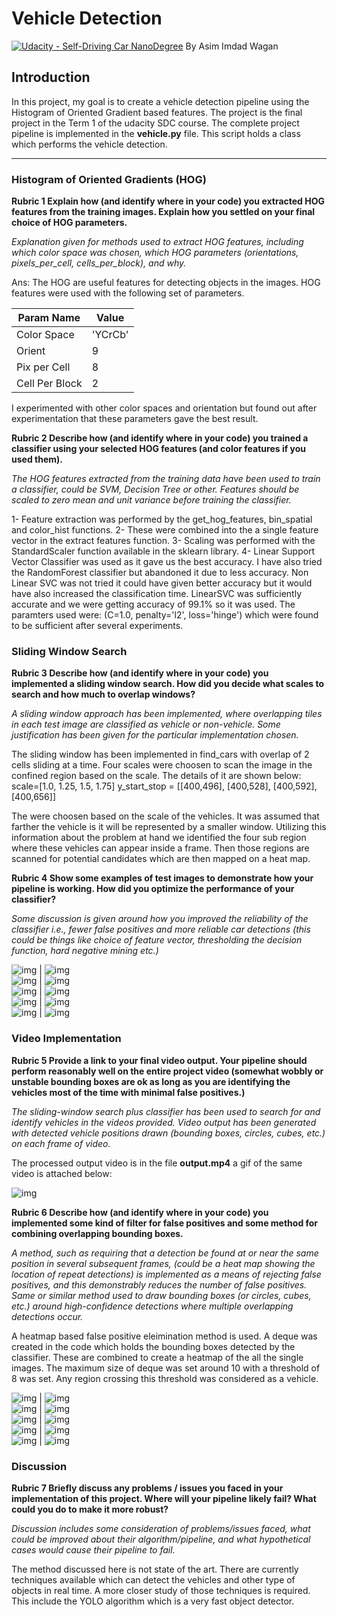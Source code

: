 # Vehicle Detection
[![Udacity - Self-Driving Car NanoDegree](https://s3.amazonaws.com/udacity-sdc/github/shield-carnd.svg)](http://www.udacity.com/drive)
By Asim Imdad Wagan


## Introduction
In this project, my goal is to create a vehicle detection pipeline using the Histogram of Oriented Gradient based features.
The project is the final project in the Term 1 of the udacity SDC course. 
The complete project pipeline is implemented in the **vehicle.py** file. This script holds a class which performs the 
vehicle detection.

---
### Histogram of Oriented Gradients (HOG)

**Rubric 1 Explain how (and identify where in your code) you extracted HOG features from the training images.
 Explain how you settled on your final choice of HOG parameters.**
 
*Explanation given for methods used to extract HOG features, including which color space was chosen, 
 which HOG parameters (orientations, pixels_per_cell, cells_per_block), and why.*
 
Ans: The HOG are useful features for detecting objects in the images. HOG features were used with the following 
set of parameters.
 
| Param Name     | Value   |
|----------------|---------|
| Color Space    | 'YCrCb' |
| Orient         | 9       |
| Pix per Cell   | 8       |
| Cell Per Block | 2       |
 
 I experimented with other color spaces and orientation but found out after 
 experimentation that these parameters gave the best result.
 
**Rubric 2 Describe how (and identify where in your code) you trained a classifier using your selected 
 HOG features (and color features if you used them).**

*The HOG features extracted from the training data have been used to train a classifier, could be SVM, 
Decision Tree or other. Features should be scaled to zero mean and unit variance before training the classifier.*

1- Feature extraction was performed by the get_hog_features, bin_spatial and color_hist functions.
2- These were combined into the a single feature vector in the extract features function.
3- Scaling was performed with the StandardScaler function available in the sklearn library.
4- Linear Support Vector Classifier was used as it gave us the best accuracy. I have also tried
the RandomForest classifier but abandoned it due to less accuracy. Non Linear SVC was not tried
it could have given better accuracy but it would have also increased the classification time. 
LinearSVC was sufficiently accurate and we were getting accuracy of 99.1% so it was used.
The paramters used were: (C=1.0,  penalty='l2', loss='hinge') which were found to be sufficient after several experiments.


### Sliding Window Search


**Rubric 3 Describe how (and identify where in your code) you implemented a sliding window search. How did 
you decide what scales to search and how much to overlap windows?**

*A sliding window approach has been implemented, where overlapping tiles in each test image are classified as 
vehicle or non-vehicle. Some justification has been given for the particular implementation chosen.*

The sliding window has been implemented in find_cars with overlap of  2 cells sliding at a time. 
Four scales were choosen to scan the image in the confined region based on the scale. The details of it are shown
below:
    scale=[1.0, 1.25, 1.5, 1.75]
    y_start_stop = [[400,496], [400,528], [400,592], [400,656]]

The were choosen based on the scale of the vehicles. It was assumed that farther the vehicle is it will be represented by
a smaller window. Utilizing this information about the problem at hand we identified the four sub region where these vehicles
can appear inside a frame. Then those regions are scanned for potential candidates which are then mapped on a heat map.



**Rubric 4 Show some examples of test images to demonstrate how your pipeline is working. 
How did you optimize the performance of your classifier?**

*Some discussion is given around how you improved the reliability of the classifier i.e., 
fewer false positives and more reliable car detections (this could be things like choice of feature vector, 
thresholding the decision function, hard negative mining etc.)*

![img](./output_images/draw_test1.jpg) | ![img](./output_images/heat_test1.jpg)  
![img](./output_images/draw_test2.jpg) | ![img](./output_images/heat_test2.jpg)  
![img](./output_images/draw_test3.jpg) | ![img](./output_images/heat_test3.jpg)  
![img](./output_images/draw_test4.jpg) | ![img](./output_images/heat_test4.jpg)  
![img](./output_images/draw_test5.jpg) | ![img](./output_images/heat_test5.jpg)  



### Video Implementation

**Rubric 5 Provide a link to your final video output. Your pipeline should perform reasonably well on the 
entire project video (somewhat wobbly or unstable bounding boxes are ok as long as you are identifying 
the vehicles most of the time with minimal false positives.)**

*The sliding-window search plus classifier has been used to search for and identify vehicles 
in the videos provided. Video output has been generated with detected vehicle positions drawn 
(bounding boxes, circles, cubes, etc.) on each frame of video.*

The processed output video is in the file **output.mp4** a gif of the same video is attached below:

![img](./out_proc.gif) 


**Rubric 6 Describe how (and identify where in your code) you implemented some kind of filter 
for false positives and some method for combining overlapping bounding boxes.**

*A method, such as requiring that a detection be found at or near the same position in several subsequent frames,
 (could be a heat map showing the location of repeat detections) is implemented as a means of rejecting false 
 positives, and this demonstrably reduces the number of false positives. Same or similar method used to draw 
 bounding boxes (or circles, cubes, etc.) around high-confidence detections where multiple overlapping detections occur.*

A heatmap based false positive eleimination method is used. A deque was created in the code which
holds the bounding boxes detected by the classifier. These are combined to create a heatmap of the 
all the single images. The maximum size of deque was set around 10 with a threshold of 8 was set.
Any region crossing this threshold was considered as a vehicle.


![img](./output_images/draw_test1.jpg) | ![img](./output_images/heat_test1.jpg)  
![img](./output_images/draw_test2.jpg) | ![img](./output_images/heat_test2.jpg)  
![img](./output_images/draw_test3.jpg) | ![img](./output_images/heat_test3.jpg)  
![img](./output_images/draw_test4.jpg) | ![img](./output_images/heat_test4.jpg)  
![img](./output_images/draw_test5.jpg) | ![img](./output_images/heat_test5.jpg)  


### Discussion

**Rubric 7 Briefly discuss any problems / issues you faced in your implementation of this project. 
Where will your pipeline likely fail? What could you do to make it more robust?**

*Discussion includes some consideration of problems/issues faced, what could be improved about their 
algorithm/pipeline, and what hypothetical cases would cause their pipeline to fail.*

The method discussed here is not state of the art. There are currently techniques available which
can detect the vehicles and other type of objects in real time. A more closer study of those techniques
is required. This include the YOLO algorithm which is a very fast object detector. 


